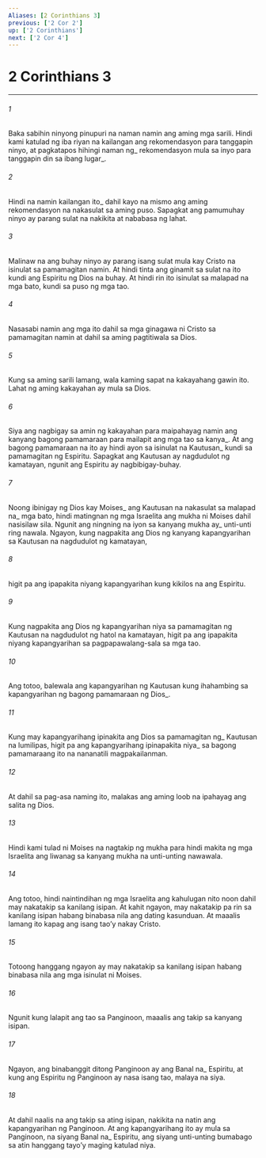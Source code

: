 ```yaml
---
Aliases: [2 Corinthians 3]
previous: ['2 Cor 2']
up: ['2 Corinthians']
next: ['2 Cor 4']
---
```

# 2 Corinthians 3

***






















###### 1 










Baka sabihin ninyong pinupuri na naman namin ang aming mga sarili. Hindi kami katulad ng iba riyan na kailangan ang rekomendasyon para tanggapin ninyo, at pagkatapos hihingi naman ng_ rekomendasyon mula sa inyo para tanggapin din sa ibang lugar_. 





















###### 2 










Hindi na namin kailangan ito_ dahil kayo na mismo ang aming rekomendasyon na nakasulat sa aming puso. Sapagkat ang pamumuhay ninyo ay parang sulat na nakikita at nababasa ng lahat. 





















###### 3 










Malinaw na ang buhay ninyo ay parang isang sulat mula kay Cristo na isinulat sa pamamagitan namin. At hindi tinta ang ginamit sa sulat na ito kundi ang Espiritu ng Dios na buhay. At hindi rin ito isinulat sa malapad na mga bato, kundi sa puso ng mga tao. 





















###### 4 










Nasasabi namin ang mga ito dahil sa mga ginagawa ni Cristo sa pamamagitan namin at dahil sa aming pagtitiwala sa Dios. 





















###### 5 










Kung sa aming sarili lamang, wala kaming sapat na kakayahang gawin ito. Lahat ng aming kakayahan ay mula sa Dios. 





















###### 6 










Siya ang nagbigay sa amin ng kakayahan para maipahayag namin ang kanyang bagong pamamaraan para mailapit ang mga tao sa kanya_. At ang bagong pamamaraan na ito ay hindi ayon sa isinulat na Kautusan_ kundi sa pamamagitan ng Espiritu. Sapagkat ang Kautusan ay nagdudulot ng kamatayan, ngunit ang Espiritu ay nagbibigay-buhay. 





















###### 7 










Noong ibinigay ng Dios kay Moises_ ang Kautusan na nakasulat sa malapad na_ mga bato, hindi matingnan ng mga Israelita ang mukha ni Moises dahil nasisilaw sila. Ngunit ang ningning na iyon sa kanyang mukha ay_ unti-unti ring nawala. Ngayon, kung nagpakita ang Dios ng kanyang kapangyarihan sa Kautusan na nagdudulot ng kamatayan, 





















###### 8 










higit pa ang ipapakita niyang kapangyarihan kung kikilos na ang Espiritu. 





















###### 9 










Kung nagpakita ang Dios ng kapangyarihan niya sa pamamagitan ng Kautusan na nagdudulot ng hatol na kamatayan, higit pa ang ipapakita niyang kapangyarihan sa pagpapawalang-sala sa mga tao. 





















###### 10 










Ang totoo, balewala ang kapangyarihan ng Kautusan kung ihahambing sa kapangyarihan ng bagong pamamaraan ng Dios_. 





















###### 11 










Kung may kapangyarihang ipinakita ang Dios sa pamamagitan ng_ Kautusan na lumilipas, higit pa ang kapangyarihang ipinapakita niya_ sa bagong pamamaraang ito na nananatili magpakailanman. 





















###### 12 










At dahil sa pag-asa naming ito, malakas ang aming loob na ipahayag ang salita ng Dios. 





















###### 13 










Hindi kami tulad ni Moises na nagtakip ng mukha para hindi makita ng mga Israelita ang liwanag sa kanyang mukha na unti-unting nawawala. 





















###### 14 










Ang totoo, hindi naintindihan ng mga Israelita ang kahulugan nito noon dahil may nakatakip sa kanilang isipan. At kahit ngayon, may nakatakip pa rin sa kanilang isipan habang binabasa nila ang dating kasunduan. At maaalis lamang ito kapag ang isang taoʼy nakay Cristo. 





















###### 15 










Totoong hanggang ngayon ay may nakatakip sa kanilang isipan habang binabasa nila ang mga isinulat ni Moises. 





















###### 16 










Ngunit kung lalapit ang tao sa Panginoon, maaalis ang takip sa kanyang isipan. 





















###### 17 










Ngayon, ang binabanggit ditong Panginoon ay ang Banal na_ Espiritu, at kung ang Espiritu ng Panginoon ay nasa isang tao, malaya na siya. 





















###### 18 










At dahil naalis na ang takip sa ating isipan, nakikita na natin ang kapangyarihan ng Panginoon. At ang kapangyarihang ito ay mula sa Panginoon, na siyang Banal na_ Espiritu, ang siyang unti-unting bumabago sa atin hanggang tayoʼy maging katulad niya.
